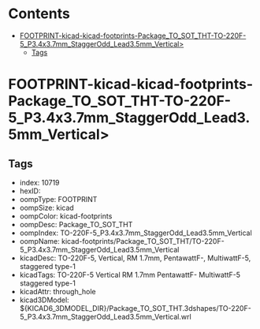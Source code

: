 



Contents
========

* [FOOTPRINT-kicad-kicad-footprints-Package_TO_SOT_THT-TO-220F-5_P3.4x3.7mm_StaggerOdd_Lead3.5mm_Vertical>](#footprint-kicad-kicad-footprints-package_to_sot_tht-to-220f-5_p34x37mm_staggerodd_lead35mm_vertical)
	* [Tags](#tags)

# FOOTPRINT-kicad-kicad-footprints-Package_TO_SOT_THT-TO-220F-5_P3.4x3.7mm_StaggerOdd_Lead3.5mm_Vertical>

## Tags

- index: 10719
- hexID: 
- oompType: FOOTPRINT
- oompSize: kicad
- oompColor: kicad-footprints
- oompDesc: Package_TO_SOT_THT
- oompIndex: TO-220F-5_P3.4x3.7mm_StaggerOdd_Lead3.5mm_Vertical
- oompName: kicad-footprints/Package_TO_SOT_THT/TO-220F-5_P3.4x3.7mm_StaggerOdd_Lead3.5mm_Vertical
- kicadDesc: TO-220F-5, Vertical, RM 1.7mm, PentawattF-, MultiwattF-5, staggered type-1
- kicadTags: TO-220F-5 Vertical RM 1.7mm PentawattF- MultiwattF-5 staggered type-1
- kicadAttr: through_hole
- kicad3DModel: ${KICAD6_3DMODEL_DIR}/Package_TO_SOT_THT.3dshapes/TO-220F-5_P3.4x3.7mm_StaggerOdd_Lead3.5mm_Vertical.wrl
